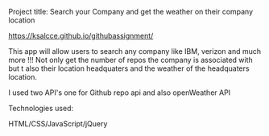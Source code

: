 Project title: Search your Company and get the weather on their company location 

https://ksalcce.github.io/githubassignment/


This app will allow users to search any company like IBM, verizon and much more !!! Not only get the number of repos the company is associated with but t also their location headquaters and the weather of the headquaters location. 

I used two API's one for Github repo api and also openWeather API

Technologies used:

HTML/CSS/JavaScript/jQuery
